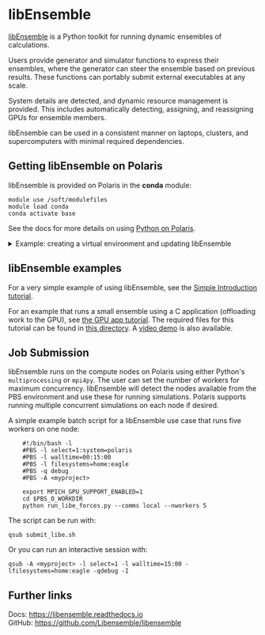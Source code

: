 # libEnsemble

[libEnsemble](https://libensemble.readthedocs.io/en/main/) is a Python toolkit for running dynamic ensembles of calculations.

Users provide generator and simulator functions to express their ensembles, where the generator can steer the ensemble based on previous results. These functions can portably submit external executables at any scale.

System details are detected, and dynamic resource management is provided. This includes automatically detecting, assigning, and reassigning GPUs for ensemble members.

libEnsemble can be used in a consistent manner on laptops, clusters, and supercomputers with minimal required dependencies.

## Getting libEnsemble on Polaris

libEnsemble is provided on Polaris in the **conda** module:

    module use /soft/modulefiles
    module load conda
    conda activate base

See the docs for more details on using [Python on Polaris](https://docs.alcf.anl.gov/polaris/data-science/python/).

<details>
  <summary>Example: creating a virtual environment and updating libEnsemble</summary>

    E.g., to create a virtual environment that allows installation of
    further packages with pip:

    ```bash
    python -m venv /path/to-venv --system-site-packages
    . /path/to-venv/bin/activate
    ```

    Where ``/path/to-venv`` can be anywhere you have write access.
    For future uses, just load the conda module and run the activate line.

    You can also ensure you are using the latest version of libEnsemble:

    ```bash
    pip install libensemble
    ```
</details>

## libEnsemble examples

For a very simple example of using libEnsemble, see the [Simple Introduction tutorial](https://libensemble.readthedocs.io/en/main/tutorials/local_sine_tutorial.html).

For an example that runs a small ensemble using a C application (offloading work to the GPU), see [the GPU app tutorial](https://libensemble.readthedocs.io/en/main/tutorials/forces_gpu_tutorial.html). The required files for this tutorial can be found in [this directory](https://github.com/Libensemble/libensemble/tree/main/libensemble/tests/scaling_tests/forces). A [video demo](https://youtu.be/Ff0dYYLQzoU) is also available.

## Job Submission

libEnsemble runs on the compute nodes on Polaris using either Python's ``multiprocessing`` or ``mpi4py``. The user can set the number of workers for maximum concurrency. libEnsemble will detect the nodes available from the PBS environment and use these for running simulations. Polaris supports running multiple concurrent simulations on each node if desired.

A simple example batch script for a libEnsemble use case that runs five workers on one node:

```shell
    #!/bin/bash -l
    #PBS -l select=1:system=polaris
    #PBS -l walltime=00:15:00
    #PBS -l filesystems=home:eagle
    #PBS -q debug
    #PBS -A <myproject>

    export MPICH_GPU_SUPPORT_ENABLED=1
    cd $PBS_O_WORKDIR
    python run_libe_forces.py --comms local --nworkers 5
```

The script can be run with:

    qsub submit_libe.sh

Or you can run an interactive session with:

    qsub -A <myproject> -l select=1 -l walltime=15:00 -lfilesystems=home:eagle -qdebug -I

## Further links

Docs: <https://libensemble.readthedocs.io> <br>
GitHub: <https://github.com/Libensemble/libensemble>